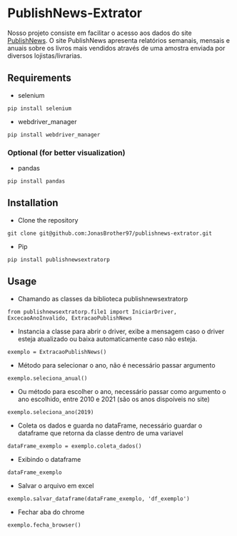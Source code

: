 # PublishNews-Extrator

Nosso projeto consiste em facilitar o acesso aos dados do site [PublishNews](https://www.publishnews.com.br/ranking).
O site PublishNews apresenta relatórios semanais, mensais e anuais sobre os livros mais vendidos através de uma amostra enviada por diversos lojistas/livrarias. 

## Requirements

* selenium
```
pip install selenium
```
* webdriver_manager
```
pip install webdriver_manager
```
### Optional (for better visualization)

* pandas
```
pip install pandas
```

## Installation

* Clone the repository
```
git clone git@github.com:JonasBrother97/publishnews-extrator.git
```

* Pip
```
pip install publishnewsextratorp
```

## Usage

* Chamando as classes da biblioteca publishnewsextratorp
```
from publishnewsextratorp.file1 import IniciarDriver, ExcecaoAnoInvalido, ExtracaoPublishNews
```

* Instancia a classe para abrir o driver, exibe a mensagem caso o driver esteja atualizado ou baixa automaticamente caso não esteja.
```
exemplo = ExtracaoPublishNews()
```

* Método para selecionar o ano, não é necessário passar argumento
```
exemplo.seleciona_anual()
```

* Ou método para escolher o ano, necessário passar como argumento o ano escolhido, entre 2010 e 2021 (são os anos dispoíveis no site)
```
exemplo.seleciona_ano(2019)
```

* Coleta os dados e guarda no dataFrame, necessário guardar o dataframe que retorna da classe dentro de uma variavel
```
dataFrame_exemplo = exemplo.coleta_dados()
```

* Exibindo o dataframe
```
dataFrame_exemplo
```

* Salvar o arquivo em excel
```
exemplo.salvar_dataframe(dataFrame_exemplo, 'df_exemplo')
```

* Fechar aba do chrome
```
exemplo.fecha_browser()
```